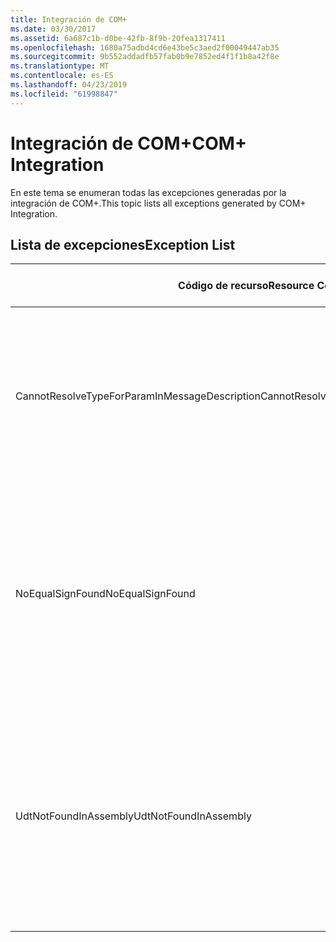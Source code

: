 ```yaml
---
title: Integración de COM+
ms.date: 03/30/2017
ms.assetid: 6a687c1b-d0be-42fb-8f9b-20fea1317411
ms.openlocfilehash: 1680a75adbd4cd6e43be5c3aed2f00049447ab35
ms.sourcegitcommit: 9b552addadfb57fab0b9e7852ed4f1f1b8a42f8e
ms.translationtype: MT
ms.contentlocale: es-ES
ms.lasthandoff: 04/23/2019
ms.locfileid: "61998847"
---
```

# <a name="com-integration"></a><span data-ttu-id="fe089-102">Integración de COM+</span><span class="sxs-lookup"><span data-stu-id="fe089-102">COM+ Integration</span></span>
<span data-ttu-id="fe089-103">En este tema se enumeran todas las excepciones generadas por la integración de COM+.</span><span class="sxs-lookup"><span data-stu-id="fe089-103">This topic lists all exceptions generated by COM+ Integration.</span></span>  
  
## <a name="exception-list"></a><span data-ttu-id="fe089-104">Lista de excepciones</span><span class="sxs-lookup"><span data-stu-id="fe089-104">Exception List</span></span>  
  
|<span data-ttu-id="fe089-105">Código de recurso</span><span class="sxs-lookup"><span data-stu-id="fe089-105">Resource Code</span></span>|<span data-ttu-id="fe089-106">Cadena de recurso</span><span class="sxs-lookup"><span data-stu-id="fe089-106">Resource String</span></span>|  
|-------------------|---------------------|  
|<span data-ttu-id="fe089-107">CannotResolveTypeForParamInMessageDescription</span><span class="sxs-lookup"><span data-stu-id="fe089-107">CannotResolveTypeForParamInMessageDescription</span></span>|<span data-ttu-id="fe089-108">No se puede resolver el tipo del parámetro especificado dentro del espacio de nombres especificado.</span><span class="sxs-lookup"><span data-stu-id="fe089-108">The type for the specified parameter within the specified namespace cannot be resolved.</span></span>|  
|<span data-ttu-id="fe089-109">NoEqualSignFound</span><span class="sxs-lookup"><span data-stu-id="fe089-109">NoEqualSignFound</span></span>|<span data-ttu-id="fe089-110">La palabra clave especificada no tiene ningún signo igual que lo siga.</span><span class="sxs-lookup"><span data-stu-id="fe089-110">The specified keyword has no equal sign following it.</span></span> <span data-ttu-id="fe089-111">Asegúrese de que un signo igual y un valor siguen a cada palabra clave.</span><span class="sxs-lookup"><span data-stu-id="fe089-111">Ensure that each keyword is followed by an equal sign and a value.</span></span>|  
|<span data-ttu-id="fe089-112">UdtNotFoundInAssembly</span><span class="sxs-lookup"><span data-stu-id="fe089-112">UdtNotFoundInAssembly</span></span>|<span data-ttu-id="fe089-113">No se puede encontrar el tipo definido por el usuario especificado.</span><span class="sxs-lookup"><span data-stu-id="fe089-113">The specified user-defined type cannot be found.</span></span> <span data-ttu-id="fe089-114">Asegúrese de que el tipo y biblioteca de tipos correctos se registran y especifican.</span><span class="sxs-lookup"><span data-stu-id="fe089-114">Ensure that the correct type and type library are registered and specified.</span></span>|

